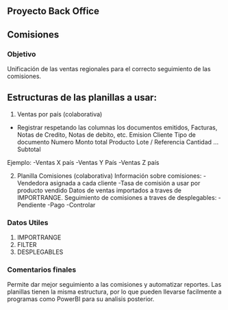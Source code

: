 ## Proyecto Back Office

## Comisiones

### Objetivo
Unificación de las ventas regionales para el correcto seguimiento de las comisiones. 

## Estructuras de las planillas a usar:

1. Ventas por país (colaborativa)
- Registrar respetando las columnas los documentos emitidos, Facturas, Notas de Credito, Notas de debito, etc.
Emision
Cliente
Tipo de documento
Numero
Monto total
Producto
Lote / Referencia
Cantidad
...
Subtotal

Ejemplo:
-Ventas X país
-Ventas Y País
-Ventas Z país

2. Planilla Comisiones (colaborativa)
Información sobre comisiones:
-Vendedora asignada a cada cliente
-Tasa de comisión a usar por producto vendido
Datos de ventas importados a traves de IMPORTRANGE.
Seguimiento de comisiones a traves de desplegables:
-Pendiente
-Pago
-Controlar

### Datos Utiles
1. IMPORTRANGE
2. FILTER
3. DESPLEGABLES

### Comentarios finales

Permite dar mejor seguimiento a las comisiones y automatizar reportes.
Las planillas tienen la misma estructura, por lo que pueden llevarse facilmente a programas como PowerBI para su analisis posterior.


